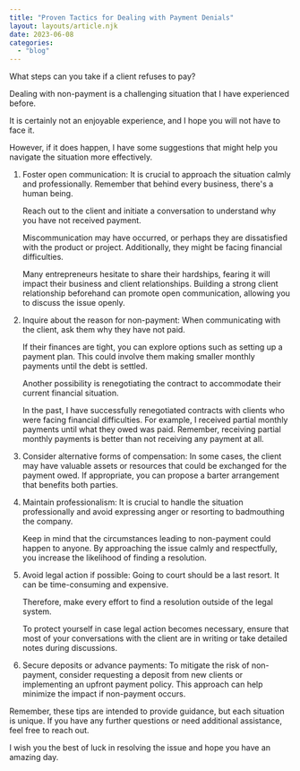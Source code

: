 ```yaml
---
title: "Proven Tactics for Dealing with Payment Denials"
layout: layouts/article.njk
date: 2023-06-08
categories: 
  - "blog"
---
```


What steps can you take if a client refuses to pay?

Dealing with non-payment is a challenging situation that I have experienced before.  
  
It is certainly not an enjoyable experience, and I hope you will not have to face it.  
  
However, if it does happen, I have some suggestions that might help you navigate the situation more effectively.

1. Foster open communication: It is crucial to approach the situation calmly and professionally. Remember that behind every business, there's a human being.  
      
    Reach out to the client and initiate a conversation to understand why you have not received payment.  
      
    Miscommunication may have occurred, or perhaps they are dissatisfied with the product or project. Additionally, they might be facing financial difficulties.  
      
    Many entrepreneurs hesitate to share their hardships, fearing it will impact their business and client relationships. Building a strong client relationship beforehand can promote open communication, allowing you to discuss the issue openly.  
    

3. Inquire about the reason for non-payment: When communicating with the client, ask them why they have not paid.  
      
    If their finances are tight, you can explore options such as setting up a payment plan. This could involve them making smaller monthly payments until the debt is settled.  
      
    Another possibility is renegotiating the contract to accommodate their current financial situation.  
      
    In the past, I have successfully renegotiated contracts with clients who were facing financial difficulties. For example, I received partial monthly payments until what they owed was paid. Remember, receiving partial monthly payments is better than not receiving any payment at all.  
    

5. Consider alternative forms of compensation: In some cases, the client may have valuable assets or resources that could be exchanged for the payment owed. If appropriate, you can propose a barter arrangement that benefits both parties.  
    

7. Maintain professionalism: It is crucial to handle the situation professionally and avoid expressing anger or resorting to badmouthing the company.  
      
    Keep in mind that the circumstances leading to non-payment could happen to anyone. By approaching the issue calmly and respectfully, you increase the likelihood of finding a resolution.  
    

9. Avoid legal action if possible: Going to court should be a last resort. It can be time-consuming and expensive.  
      
    Therefore, make every effort to find a resolution outside of the legal system.  
      
    To protect yourself in case legal action becomes necessary, ensure that most of your conversations with the client are in writing or take detailed notes during discussions.  
    

11. Secure deposits or advance payments: To mitigate the risk of non-payment, consider requesting a deposit from new clients or implementing an upfront payment policy. This approach can help minimize the impact if non-payment occurs.

Remember, these tips are intended to provide guidance, but each situation is unique. If you have any further questions or need additional assistance, feel free to reach out.  
  
I wish you the best of luck in resolving the issue and hope you have an amazing day.
